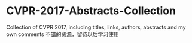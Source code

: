 # CVPR-2017-Abstracts-Collection
Collection of CVPR 2017, including titles, links, authors, abstracts and my own comments
不错的资源，留待以后学习使用
